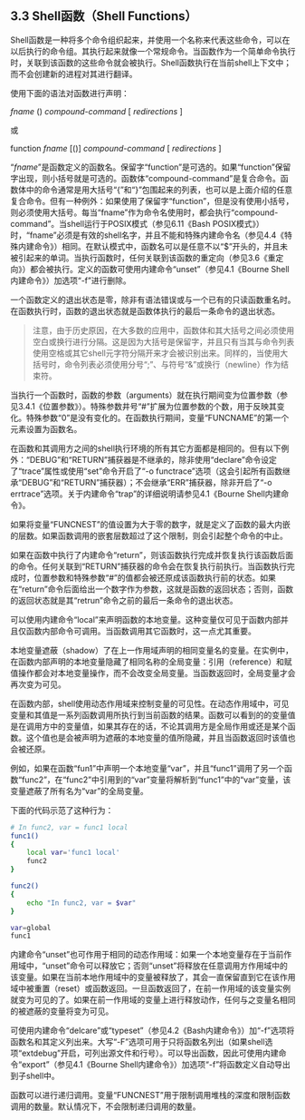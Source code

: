 ## 3.3 Shell函数（Shell Functions）

Shell函数是一种将多个命令组织起来，并使用一个名称来代表这些命令，可以在以后执行的命令组。其执行起来就像一个常规命令。当函数作为一个简单命令执行时，关联到该函数的这些命令就会被执行。Shell函数执行在当前shell上下文中；而不会创建新的进程对其进行翻译。

使用下面的语法对函数进行声明：

*fname* () *compound-command* [ *redirections* ]

或

function *fname* [()] *compound-command* [ *redirections* ]

“*fname*”是函数定义的函数名。保留字“function”是可选的。如果“function”保留字出现，则小括号就是可选的。函数体“compound-command”是复合命令。函数体中的命令通常是用大括号“{”和“}”包围起来的列表，也可以是上面介绍的任意复合命令。但有一种例外：如果使用了保留字“function”，但是没有使用小括号，则必须使用大括号。每当“fname”作为命令名使用时，都会执行“compound-command”。当shell运行于POSIX模式（参见6.11《Bash POSIX模式》）时，“fname”必须是有效的shell名字，并且不能和特殊内建命令名（参见4.4《特殊内建命令》）相同。在默认模式中，函数名可以是任意不以“$”开头的，并且未被引起来的单词。当执行函数时，任何关联到该函数的重定向（参见3.6《重定向》）都会被执行。定义的函数可使用内建命令“unset”（参见4.1《Bourne Shell内建命令》）加选项“-f”进行删除。

一个函数定义的退出状态是零，除非有语法错误或与一个已有的只读函数重名时。在函数执行时，函数的退出状态就是函数体执行的最后一条命令的退出状态。

> 注意，由于历史原因，在大多数的应用中，函数体和其大括号之间必须使用空白或换行进行分隔。这是因为大括号是保留字，并且只有当其与命令列表使用空格或其它shell元字符分隔开来才会被识别出来。同样的，当使用大括号时，命令列表必须使用分号“;”、与符号“&”或换行（newline）作为结束符。

当执行一个函数时，函数的参数（arguments）就在执行期间变为位置参数（参见3.4.1《位置参数》）。特殊参数井号“#”扩展为位置参数的个数，用于反映其变化。特殊参数“0”是没有变化的。在函数执行期间，变量“FUNCNAME”的第一个元素设置为函数名。

在函数和其调用方之间的shell执行环境的所有其它方面都是相同的。但有以下例外：“DEBUG”和“RETURN”捕获器是不继承的，除非使用“declare”命令设定了“trace”属性或使用“set”命令开启了“-o functrace”选项（这会引起所有函数继承“DEBUG”和“RETURN”捕获器）；不会继承“ERR”捕获器，除非开启了“-o errtrace”选项。关于内建命令“trap”的详细说明请参见4.1《Bourne Shell内建命令》。

如果将变量“FUNCNEST”的值设置为大于零的数字，就是定义了函数的最大内嵌的层数。如果函数调用的嵌套层数超过了这个限制，则会引起整个命令的中止。

如果在函数中执行了内建命令“return”，则该函数执行完成并恢复执行该函数后面的命令。任何关联到“RETURN”捕获器的命令会在恢复执行前执行。当函数执行完成时，位置参数和特殊参数“#”的值都会被还原成该函数执行前的状态。如果在“return”命令后面给出一个数字作为参数，这就是函数的返回状态；否则，函数的返回状态就是其“retrun”命令之前的最后一条命令的退出状态。

可以使用内建命令“local”来声明函数的本地变量。这种变量仅可见于函数内部并且仅函数内部命令可调用。当函数调用其它函数时，这一点尤其重要。

本地变量遮蔽（shadow）了在上一作用域声明的相同变量名的变量。在实例中，在函数内部声明的本地变量隐藏了相同名称的全局变量：引用（reference）和赋值操作都会对本地变量操作，而不会改变全局变量。当函数返回时，全局变量才会再次变为可见。

在函数内部，shell使用动态作用域来控制变量的可见性。在动态作用域中，可见变量和其值是一系列函数调用所执行到当前函数的结果。函数可以看到的的变量值是在调用方中的变量值，如果其存在的话，不论其调用方是全局作用或还是某个函数。这个值也是会被声明为遮蔽的本地变量的值所隐藏，并且当函数返回时该值也会被还原。

例如，如果在函数“fun1”中声明一个本地变量“var”，并且“func1”调用了另一个函数“func2”，在“func2”中引用到的“var”变量将解析到“func1”中的“var”变量，该变量遮蔽了所有名为“var”的全局变量。

下面的代码示范了这种行为：

```bash
# In func2, var = func1 local
func1() 
{
    local var='func1 local'
    func2
}

func2()
{
    echo "In func2, var = $var"
}

var=global
func1
```

内建命令“unset”也可作用于相同的动态作用域：如果一个本地变量存在于当前作用域中，“unset”命令可以释放它；否则“unset”将释放在任意调用方作用域中的该变量。如果在当前本地作用域中的变量被释放了，其会一直保留直到它在该作用域中被重置（reset）或函数返回。一旦函数返回了，在前一作用域的该变量实例就变为可见的了。如果在前一作用域的变量上进行释放动作，任何与之变量名相同的被遮蔽的变量将变为可见。

可使用内建命令“delcare”或“typeset”（参见4.2《Bash内建命令》）加“-f”选项将函数名和其定义列出来。大写“-F”选项可用于只将函数名列出（如果shell选项“extdebug”开启，可列出源文件和行号）。可以导出函数，因此可使用内建命令“export”（参见4.1《Bourne Shell内建命令》）加选项“-f”将函数定义自动导出到子shell中。

函数可以进行递归调用。变量“FUNCNEST”用于限制调用堆栈的深度和限制函数调用的数量。默认情况下，不会限制递归调用的数量。